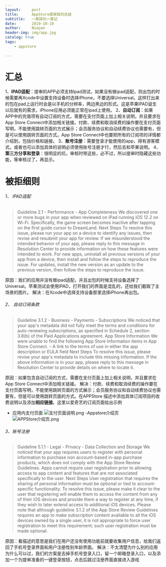 ```yaml
---
layout:     post
title:      AppStore提审踩坑总结
subtitle:   一直踩坑一直记
date:       2019-10-10
author:     Niepan
header-img: img/app.jpg
catalog: true
tags:
    - appstore
    
---
```



#  汇总

1、**IPAD适配**：提审的APP必须支持Ipad测试，如果没有做ipad适配，则出包的时候需要再Xcode中设置支持设备时选择iPhone，不要选择Universal。这样打出来的包在pad上运行时会是以手机的分辨率，两边黑边的形式。这是苹果IPAD诞生以后就有的需求，iPhone应用必须能正常在ipad上使用。
2、**自动订阅**：如果APP中的充值项有自动订阅的方式，需要在支付页面上加上相关说明，并且要求在App Store Connect中添加相关链接。付款、续费和取消续费的操作要在支付页面写明，不能使用跳转页面的方式展示；会员服务协议和自动续费协议也需要有，但是可以使用跳转页面的方式。App Store Connect中也要把所有的订阅项的详情都介绍到，包括价格和链接。
3、**账号注册**：需要登录才能使用的app，得有游客模式。或者也可以添加具体的说明必须使用账号注册才行，然后去和苹果说明。
4、**第三方分享和登录**：很明显的坑，审核时带这些，必不过，所以提审时隐藏这些功能，等审核过了，再显示。


#  被拒细则

###### 1、 IPAD适配

>Guideline 2.1 - Performance - App Completeness
We discovered one or more bugs in your app when reviewed on iPad running iOS 12.2 on Wi-Fi.
Specifically, the game screen becomes inactive after tapping on the first guide cursor to DreamLand.
Next Steps
To resolve this issue, please run your app on a device to identify any issues, then revise and resubmit your app for review.
If we misunderstood the intended behavior of your app, please reply to this message in Resolution Center to provide information on how these features were intended to work.
For new apps, uninstall all previous versions of your app from a device, then install and follow the steps to reproduce the issue. For updates, install the new version as an update to the previous version, then follow the steps to reproduce the issue.

原因：我们的应用并没有做ipad适配，并且出包的时候支持设备选择了Universal。苹果测试会使用IPAD，打开我们的界面是混乱的，还给我们截取了主场景的图片。
解决：在Xcode中选择支持设备那里选择iPhone再出包。


###### 2、 自动订阅条款

>Guideline 3.1.2 - Business - Payments - Subscriptions
We noticed that your app's metadata did not fully meet the terms and conditions for auto-renewing subscriptions, as specified in Schedule 2, section 3.8(b) of the Paid Applications agreement.
App Store Information
We were unable to find the following App Store Information items in App Store Connect.
– A link to the terms of use in either the app description or EULA field
Next Steps
To resolve this issue, please revise your app's metadata to include this missing information. If the above information is in your app, please reply to this message in Resolution Center to provide details on where to locate it.

原因：如果包含自动订阅的方式，需要在支付页面上加上相关说明，并且要求在App Store Connect中添加相关链接。
解决：付款、续费和取消续费的操作要在支付页面写明，不能使用跳转页面的方式展示；会员服务协议和自动续费协议也需要有，但是可以使用跳转页面的方式。在APPStore 描述中添加具体订阅项目的收费说明以及添加**相应链接**。这里以爱奇艺的订阅页面给出示例
- 应用内支付页面
![支付页面说明.png](https://upload-images.jianshu.io/upload_images/1874051-d187963056ed3512.png?imageMogr2/auto-orient/strip%7CimageView2/2/w/1240)
-Appstore介绍页
![APPStore介绍页.png](https://upload-images.jianshu.io/upload_images/1874051-934208689817cf45.png?imageMogr2/auto-orient/strip%7CimageView2/2/w/1240)


###### 3、账号注册

>Guideline 5.1.1 - Legal - Privacy - Data Collection and Storage
We noticed that your app requires users to register with personal information to purchase non account-based in-app purchase products, which does not comply with the App Store Review Guidelines.
Apps cannot require user registration prior to allowing access to app content and features that are not associated specifically to the user.
Next Steps
User registration that requires the sharing of personal information must be optional or tied to account-specific functionality.
To resolve this issue, please make it clear to the user that registering will enable them to access the content from any of their iOS devices and provide them a way to register at any time, if they wish to later extend access to additional iOS devices.
Please note that although guideline 3.1.2 of the App Store Review Guidelines requires an app to make subscription content available to all the iOS devices owned by a single user, it is not appropriate to force user registration to meet this requirement; such user registration must be made optional.


原因：看描述的意思是我们在用户还没有使用功能前就要收集用户信息，给我们返回了手机号登录界面和用户注册性别年龄界面。
解决：不太清楚为什么别的应用为什么可以过，我们的方案是去掉手机号登录入口，留一个邮箱登录入口，以及添加一个为提审准备的一键登录按钮，点击后跳过注册界面直接进入游戏